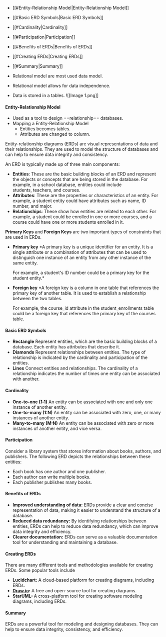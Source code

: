 - [[#Entity-Relationship Model|Entity-Relationship Model]]
- [[#Basic ERD Symbols|Basic ERD Symbols]]
- [[#Cardinality|Cardinality]]
- [[#Participation|Participation]]
- [[#Benefits of ERDs|Benefits of ERDs]]
- [[#Creating ERDs|Creating ERDs]]
- [[#Summary|Summary]]
 

- Relational model are most used data model.
- Relational model allows for data independence.
- Data is stored in a tables.
![[Image 1.png]]
#### Entity-Relationship Model
- Used as a tool to design ==relationship== databases.
- Mapping a Entity-Relationship Model
	- Entities becomes tables.
	- Attributes are changed to column.
	
 Entity-relationship diagrams (ERDs) are visual representations of data and their relationships. They are used to model the structure of databases and can help to ensure data integrity and consistency.

An ERD is typically made up of three main components:

-  **Entities**: These are the basic building blocks of an ERD and represent the objects or concepts that are being stored in the database. For example, in a school database, entities could include students, teachers, and courses.
-  **Attributes**: These are the properties or characteristics of an entity. For example, a student entity could have attributes such as name, ID number, and major.
- **Relationships**: These show how entities are related to each other. For example, a student could be enrolled in one or more courses, and a course could have one or more students enrolled in it. 

 **Primary Keys** and **Foreign Keys** are two important types of constraints that are used in ERDs.
- **Primary key**
	 *A primary key is a unique identifier for an entity. It is a single attribute or a combination of attributes that can be used to distinguish one instance of an entity from any other instance of the same entity. 
	 
	 For example, a student's ID number could be a primary key for the student entity.*
	 
- **Foreign key**
	 *A foreign key is a column in one table that references the primary key of another table. It is used to establish a relationship between the two tables. 
	 
	 For example, the course_id attribute in the student_enrollments table could be a foreign key that references the primary key of the courses table.

#### Basic ERD Symbols

- **Rectangle**
	 Represent entities, which are the basic building blocks of a database. Each entity has attributes that describe it.
- **Diamonds**
	 Represent relationships between entities. The type of relationship is indicated by the cardinality and participation of the entities.
- **Lines**
     Connect entities and relationships. The cardinality of a relationship indicates the number of times one entity can be associated with another.

#### Cardinality
-  **One-to-one (1:1)**
	 An entity can be associated with one and only one instance of another entity.
-  **One-to-many (1:N)**
	 An entity can be associated with zero, one, or many instances of another entity.
-  **Many-to-many (M:N)**
	 An entity can be associated with zero or more instances of another entity, and vice versa.

#### Participation
Consider a library system that stores information about books, authors, and publishers. The following ERD depicts the relationships between these entities:
-  Each book has one author and one publisher.
-  Each author can write multiple books.
-  Each publisher publishes many books.

#### Benefits of ERDs
- **Improved understanding of data:** ERDs provide a clear and concise representation of data, making it easier to understand the structure of a database.
- **Reduced data redundancy:** By identifying relationships between entities, ERDs can help to reduce data redundancy, which can improve data integrity and efficiency.
- **Clearer documentation:** ERDs can serve as a valuable documentation tool for understanding and maintaining a database.

#### Creating ERDs
There are many different tools and methodologies available for creating ERDs. Some popular tools include
- **Lucidchart:** A cloud-based platform for creating diagrams, including ERDs.
- **[Draw.io](http://Draw.io):** A free and open-source tool for creating diagrams.
- **StarUML:** A cross-platform tool for creating software modeling diagrams, including ERDs.

#### Summary
ERDs are a powerful tool for modeling and designing databases. They can help to ensure data integrity, consistency, and efficiency.